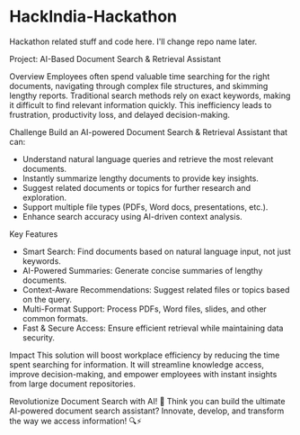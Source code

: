 # HackIndia-Hackathon
Hackathon related stuff and code here. I'll change repo name later. 

Project: AI-Based Document Search & Retrieval Assistant

Overview
Employees often spend valuable time searching for the right documents, navigating through complex file structures, and skimming lengthy reports. Traditional search methods rely on exact keywords, making it difficult to find relevant information quickly. This inefficiency leads to frustration, productivity loss, and delayed decision-making.

Challenge
Build an AI-powered Document Search & Retrieval Assistant that can:

- Understand natural language queries and retrieve the most relevant documents.
- Instantly summarize lengthy documents to provide key insights.
- Suggest related documents or topics for further research and exploration.
- Support multiple file types (PDFs, Word docs, presentations, etc.).
- Enhance search accuracy using AI-driven context analysis.

Key Features
- Smart Search: Find documents based on natural language input, not just keywords.
- AI-Powered Summaries: Generate concise summaries of lengthy documents.
- Context-Aware Recommendations: Suggest related files or topics based on the query.
- Multi-Format Support: Process PDFs, Word files, slides, and other common formats.
- Fast & Secure Access: Ensure efficient retrieval while maintaining data security.

Impact
This solution will boost workplace efficiency by reducing the time spent searching for information. It will streamline knowledge access, improve decision-making, and empower employees with instant insights from large document repositories.

Revolutionize Document Search with AI! 🚀
Think you can build the ultimate AI-powered document search assistant? Innovate, develop, and transform the way we access information! 🔍⚡

